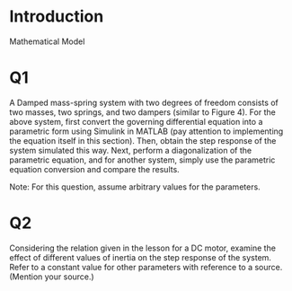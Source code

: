 # Introduction
Mathematical Model
# Q1
A Damped mass-spring system with two degrees of freedom consists of two masses, two springs, and two dampers (similar to Figure 4). 
For the above system, first convert the governing differential equation into a parametric form using Simulink in MATLAB 
(pay attention to implementing the equation itself in this section).
Then, obtain the step response of the system simulated this way. Next, perform a diagonalization of the parametric equation, and for another system,
simply use the parametric equation conversion and compare the results.

Note: For this question, assume arbitrary values for the parameters.
# Q2
Considering the relation given in the lesson for a DC motor, examine the effect of different values of inertia on the step response of the system. 
Refer to a constant value for other parameters with reference to a source. (Mention your source.)
